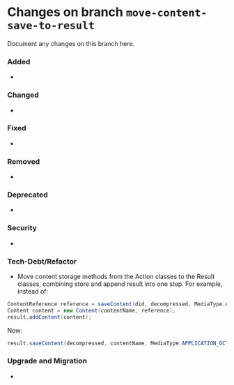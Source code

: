 # Changes on branch `move-content-save-to-result`
Document any changes on this branch here.
### Added
- 

### Changed
- 

### Fixed
- 

### Removed
- 

### Deprecated
- 

### Security
- 

### Tech-Debt/Refactor
- Move content storage methods from the Action classes to the Result classes, combining store and append result into one step.
For example, instead of:

```java
ContentReference reference = saveContent(did, decompressed, MediaType.APPLICATION_OCTET_STREAM);
Content content = new Content(contentName, reference);
result.addContent(content);
```

Now:

```java
result.saveContent(decompressed, contentName, MediaType.APPLICATION_OCTET_STREAM)
```


### Upgrade and Migration
- 
